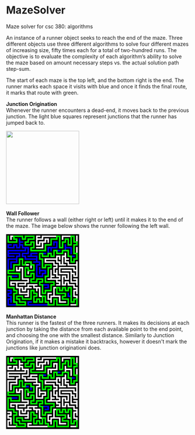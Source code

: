 # MazeSolver
Maze solver for csc 380: algorithms

An instance of a runner object seeks to reach the end of the maze. Three different objects use three different algorithms to solve four different mazes of increasing size, fifty times each for a total of two-hundred runs. The objective is to evaluate the complexity of each algorithm’s ability to solve the maze based on amount necessary steps vs. the actual solution path step-sum.

The start of each maze is the top left, and the bottom right is the end. The runner marks each space it visits with blue and once it finds the final route, it marks that route with green.

**Junction Origination**<br/>
Whenever the runner encounters a dead-end, it moves back to the previous junction. The light blue squares represent junctions that the runner has jumped back to.

<img src="https://camo.githubusercontent.com/..." data-canonical-src="https://github.com/tha7556/MazeSolver/blob/master/left%20wall%20small.png" width="200" height="200" />

**Wall Follower**<br/>
The runner follows a wall (either right or left) until it makes it to the end of the maze. The image below shows the runner following the left wall.

![Wall Follower Small](https://github.com/tha7556/MazeSolver/blob/master/left%20wall%20small.png)

**Manhattan Distance**<br/>
This runner is the fastest of the three runners. It makes its decisions at each junction by taking the distance from each available point to the end point, and choosing the one with the smallest distance. Similarly to Junction Origination, if it makes a mistake it backtracks, however it doesn't mark the junctions like junction originationi does. 

![Manhattan Distance Small](https://github.com/tha7556/MazeSolver/blob/master/robert%20small.png)
